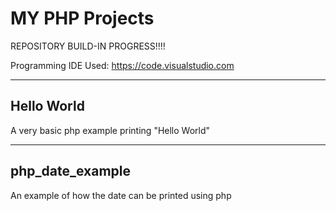 # MY PHP Projects

REPOSITORY BUILD-IN PROGRESS!!!!


Programming IDE Used: https://code.visualstudio.com


----------
Hello World
---------

A very basic php example printing "Hello World"


-------------
php_date_example
-------------

An example of how the date can be printed using php

